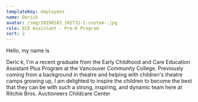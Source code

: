 ```yaml
---
templateKey: employees
name: Derick
avatar: /img/20190103_102731-1-custom-.jpg
role: ECE Assistant - Pre-K Program
sort: 2
---
```

Hello, my name is

Derick, I'm a recent graduate from the Early Childhood and Care Education Assistant Plus Program at the Vancouver Community College. Previously coming from a background in theatre and helping with children's theatre camps growing up, I am delighted to inspire the children to become the best that they can be with such a strong, inspiring, and dynamic team here at Ritchie Bros. Auctioneers Childcare Center
